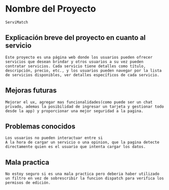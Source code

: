 # Nombre del Proyecto

    ServiMatch

## Explicación breve del proyecto en cuanto al servicio

    Este proyecto es una página web donde los usuarios pueden ofrecer servicios que desean brindar y otros usuarios a su vez pueden contratar servicios. Cada servicio tiene detalles como título, descripción, precio, etc., y los usuarios pueden navegar por la lista de servicios disponibles, ver detalles específicos de cada servicio.

## Mejoras futuras

    Mejorar el ux, agregar mas funcionalidades(como puede ser un chat privado, ademas la posibilidad de ingresar un tarjeta y gestionar todo desde la app) y proporcionar una mejor seguridad a la pagina.

## Problemas conocidos

    Los usuarios no pueden interactuar entre si
    A la hora de cargar un servicio o una opinion, que la pagina detecte directamente quien es el usuario que intenta cargar los datos.

## Mala practica

    No estoy seguro si es una mala practica pero deberia haber utilizado un filtro en vez de sobrescribir la funcion dispatch para verifica los permisos de edición.
